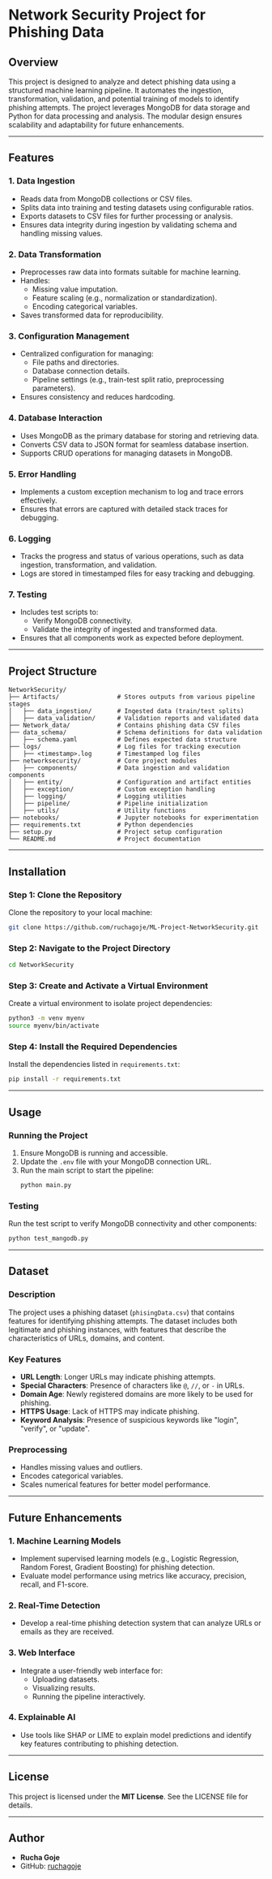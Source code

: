 # Network Security Project for Phishing Data

## Overview
This project is designed to analyze and detect phishing data using a structured machine learning pipeline. It automates the ingestion, transformation, validation, and potential training of models to identify phishing attempts. The project leverages MongoDB for data storage and Python for data processing and analysis. The modular design ensures scalability and adaptability for future enhancements.

---

## Features

### 1. Data Ingestion
- Reads data from MongoDB collections or CSV files.
- Splits data into training and testing datasets using configurable ratios.
- Exports datasets to CSV files for further processing or analysis.
- Ensures data integrity during ingestion by validating schema and handling missing values.

### 2. Data Transformation
- Preprocesses raw data into formats suitable for machine learning.
- Handles:
  - Missing value imputation.
  - Feature scaling (e.g., normalization or standardization).
  - Encoding categorical variables.
- Saves transformed data for reproducibility.

### 3. Configuration Management
- Centralized configuration for managing:
  - File paths and directories.
  - Database connection details.
  - Pipeline settings (e.g., train-test split ratio, preprocessing parameters).
- Ensures consistency and reduces hardcoding.

### 4. Database Interaction
- Uses MongoDB as the primary database for storing and retrieving data.
- Converts CSV data to JSON format for seamless database insertion.
- Supports CRUD operations for managing datasets in MongoDB.

### 5. Error Handling
- Implements a custom exception mechanism to log and trace errors effectively.
- Ensures that errors are captured with detailed stack traces for debugging.

### 6. Logging
- Tracks the progress and status of various operations, such as data ingestion, transformation, and validation.
- Logs are stored in timestamped files for easy tracking and debugging.

### 7. Testing
- Includes test scripts to:
  - Verify MongoDB connectivity.
  - Validate the integrity of ingested and transformed data.
- Ensures that all components work as expected before deployment.

---

## Project Structure

```
NetworkSecurity/
├── Artifacts/                # Stores outputs from various pipeline stages
│   ├── data_ingestion/       # Ingested data (train/test splits)
│   ├── data_validation/      # Validation reports and validated data
├── Network_data/             # Contains phishing data CSV files
├── data_schema/              # Schema definitions for data validation
│   ├── schema.yaml           # Defines expected data structure
├── logs/                     # Log files for tracking execution
│   ├── <timestamp>.log       # Timestamped log files
├── networksecurity/          # Core project modules
│   ├── components/           # Data ingestion and validation components
│   ├── entity/               # Configuration and artifact entities
│   ├── exception/            # Custom exception handling
│   ├── logging/              # Logging utilities
│   ├── pipeline/             # Pipeline initialization
│   ├── utils/                # Utility functions
├── notebooks/                # Jupyter notebooks for experimentation
├── requirements.txt          # Python dependencies
├── setup.py                  # Project setup configuration
└── README.md                 # Project documentation
```

---

## Installation

### **Step 1: Clone the Repository**
Clone the repository to your local machine:
```bash
git clone https://github.com/ruchagoje/ML-Project-NetworkSecurity.git
```

### **Step 2: Navigate to the Project Directory**
```bash
cd NetworkSecurity
```

### **Step 3: Create and Activate a Virtual Environment**
Create a virtual environment to isolate project dependencies:
```bash
python3 -m venv myenv
source myenv/bin/activate
```

### **Step 4: Install the Required Dependencies**
Install the dependencies listed in `requirements.txt`:
```bash
pip install -r requirements.txt
```

---

## Usage

### **Running the Project**
1. Ensure MongoDB is running and accessible.
2. Update the `.env` file with your MongoDB connection URL.
3. Run the main script to start the pipeline:
   ```bash
   python main.py
   ```

### **Testing**
Run the test script to verify MongoDB connectivity and other components:
```bash
python test_mangodb.py
```

---

## Dataset

### **Description**
The project uses a phishing dataset (`phisingData.csv`) that contains features for identifying phishing attempts. The dataset includes both legitimate and phishing instances, with features that describe the characteristics of URLs, domains, and content.

### **Key Features**
- **URL Length**: Longer URLs may indicate phishing attempts.
- **Special Characters**: Presence of characters like `@`, `//`, or `-` in URLs.
- **Domain Age**: Newly registered domains are more likely to be used for phishing.
- **HTTPS Usage**: Lack of HTTPS may indicate phishing.
- **Keyword Analysis**: Presence of suspicious keywords like "login", "verify", or "update".

### **Preprocessing**
- Handles missing values and outliers.
- Encodes categorical variables.
- Scales numerical features for better model performance.

---

## Future Enhancements

### **1. Machine Learning Models**
- Implement supervised learning models (e.g., Logistic Regression, Random Forest, Gradient Boosting) for phishing detection.
- Evaluate model performance using metrics like accuracy, precision, recall, and F1-score.

### **2. Real-Time Detection**
- Develop a real-time phishing detection system that can analyze URLs or emails as they are received.

### **3. Web Interface**
- Integrate a user-friendly web interface for:
  - Uploading datasets.
  - Visualizing results.
  - Running the pipeline interactively.

### **4. Explainable AI**
- Use tools like SHAP or LIME to explain model predictions and identify key features contributing to phishing detection.

---

## License
This project is licensed under the **MIT License**. See the LICENSE file for details.

---

## Author
- **Rucha Goje**
- GitHub: [ruchagoje](https://github.com/ruchagoje)